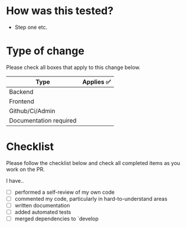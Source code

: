 <!-- Please include a summary of the change and which issue it fixes. Please also include relevant motivation and context. List any dependencies that are required for this change. -->

# How was this tested?

<!-- Please describe the tests that you ran to verify your changes. Provide instructions, so we can reproduce. Please also list any relevant details for your test configuration. -->
* Step one etc.

# Type of change

Please check all boxes that apply to this change below.

| Type                     | Applies ✅|
| ------------------------ | :-------: |
| Backend                  |           |
| Frontend                 |           |
| Github/Ci/Admin          |           |
| Documentation required   |           |

# Checklist

Please follow the checklist below and check all completed items as you work on the PR.

I have..
- [ ] performed a self-review of my own code
- [ ] commented my code, particularly in hard-to-understand areas
- [ ] written documentation
- [ ] added automated tests
- [ ] merged dependencies to `develop
